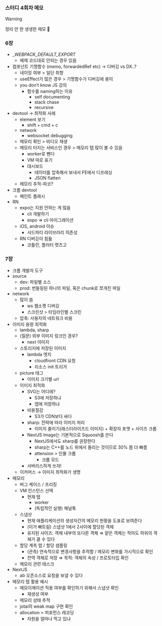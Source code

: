 ### 스터디 4회차 메모

> [!WARNING]
> 정리 안 한 생생한 메모 🐙

### 6장

- \__WEBPACK_DEFAULT_EXPORT_
  - 예제 코드대로 안되는 경우 있음
- 컴포넌트 기명함수 (memo, forwardedRef etc) → 디버깅 vs DX..?
  - 네이밍 여부 > 일단 취향
  - useEffect가 많은 경우 > 기명함수가 디버깅에 용이
  - you don’t know JS 강의
    - 함수를 naming하는 이유
      - self documenting
      - stack chase
      - recursive
- devtool → 최적화 사례
  - element 보기
    - shift + cmd + c
  - network
    - websocket debugging
  - 메모리 확인 > 비디오 재생
  - 메모리 터지는 서비스인 경우 > 메모리 탭 많이 볼 수 있음
    - worker로 뺀다
    - VM 따로 표기
    - 대시보드
      - 데이터를 압축해서 보내서 FE에서 디프레싱
      - JSON flatten
  - 메모리 추적-파코?
- 크롬 devtool
  - 페인트 플래시
- RN
  - expo는 지원 안하는 게 많음
    - cli 개발하기
    - expo ⇒ cli 마이그레이션
  - iOS, android 이슈
    - 서드파티 라이브러리 의존성
  - RN 디버깅이 힘듦
    - 코틀린, 플러터 렛츠고

### 7장

- 크롬 개발자 도구
- source
  - dev: 파일별 소스
  - prod: 번들링된 하나의 파일, 혹은 chunk로 쪼개진 파일
- network
  - 많이 씀
    - ws 웹소켓 디버깅
    - 스크린샷 > 타임라인별 스크린
  - 압축: 사용자의 네트워크 비용
- 이미지 용량 최적화
  - lambda, sharp
  - (질문) 외부 이미지 링크인 경우?
    - next 이미지
  - 스토리지에 저장된 이미지
    - lambda 엣지
      - cloudfront CDN 요청
      - 리소스 init 트리거
  - picture 태그
    - 이미지 크기별 url
  - 이미지 최적화
    - SVG는 어디에?
      - S3에 저장하냐
      - 앱에 저장하냐
    - 비용절감
      - S3가 CDN보다 싸다
    - sharp: 전략에 따라 이미지 처리
      - 이미지 줄이기(래스터라이즈드 이미지) + 확장자 포맷 + 사이즈 크롭
    - NextJS Image는 기본적으로 Squoosh를 쓴다
      - NextJS에서도 sharp를 권장한다
      - sharp는 C++를 노드 위에서 돌리는 것이므로 30% 쯤 더 빠름
      - attension > 인물 크롭
        - 크롭 모드
    - 서버리스하게 쓰자!
  - 이커머스 → 이미지 최적화가 생명
- 메모리
  - 버그 케이스 / 프리징
  - VM 인스턴스 선택
    - 현재 탭
      - worker
      - (독립적인 실행) 채널톡
  - 스냅샷
    - 현재 애플리케이션의 생성자간의 메모리 현황을 도표로 보여준다
    - (이거 빠트림) 스냅샷 1에서 2사이에 할당된 객체
    - 유지된 사이즈: 객체 내부의 또다른 객체 ⇒ 얕은 객체는 작아도 하위의 객체가 클 수 있다
  - 할당 계측 탭 / 할당 샘플링
    - (관측) 연속적으로 변경사항을 추적함 / 메모리 변화를 가시적으로 확인
    - 전역 객체로 저장 ⇒ 목적: 객체의 속성 / 프로토타입 확인
  - 메모리 관련 태스크
- NextJS
  - ab 오픈소스로 요청을 보낼 수 있다
- 메모리 탭 활용 예시
  - 메모이제이션 적용 여부를 확인하기 위해서 스냅샷 확인
    - 재생성 여부
  - 메모리 상태 추적
  - jotai의 weak map 구현 확인
  - allocation > 퍼포먼스 레코딩
    - 자원을 얼마나 먹고 있냐
